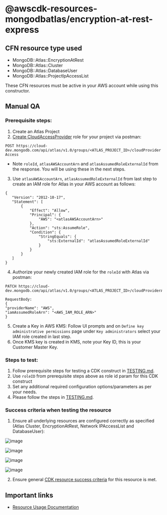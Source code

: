 # @awscdk-resources-mongodbatlas/encryption-at-rest-express

## CFN resource type used
- MongoDB::Atlas::EncryptionAtRest
- MongoDB::Atlas::Cluster
- MongoDB::Atlas::DatabaseUser
- MongoDB::Atlas::ProjectIpAccessList

These CFN resources must be active in your AWS account while using this constructor.

## Manual QA
### Prerequisite steps:
1. Create an Atlas Project 
2. [Create CloudAccessProvider](https://www.mongodb.com/docs/atlas/reference/api/cloud-provider-access-create-one-role/) role for your project via postman:
  
`POST https://cloud-dev.mongodb.com/api/atlas/v1.0/groups/<ATLAS_PROJECT_ID>/cloudProviderAccess`
 - Note `roleId`, `atlasAWSAccountArn` and `atlasAssumedRoleExternalId` from the response. You will be using these in the next steps.
3. Use `atlasAWSAccountArn`, `atlasAssumedRoleExternalId` from last step to create an IAM role for Atlas in your AWS account as follows:
 ```
{
    "Version": "2012-10-17",
    "Statement": [
        {
            "Effect": "Allow",
            "Principal": {
                "AWS": "<atlasAWSAccountArn>"
            },
            "Action": "sts:AssumeRole",
            "Condition": {
                "StringEquals": {
                    "sts:ExternalId": "atlasAssumedRoleExternalId"
                }
            }
        }
    ]
}
```


4. Authorize your newly created IAM role for the `roleId` with Atlas via postman:
```
PATCH https://cloud-dev.mongodb.com/api/atlas/v1.0/groups/<ATLAS_PROJECT_ID>/cloudProviderAccess/<roleId>

RequestBody:
{
"providerName": "AWS",
"iamAssumedRoleArn": "<AWS_IAM_ROLE_ARN>"
}
```

5. Create a Key in AWS KMS: Follow UI prompts and on `Define key administrative permissions` page under `Key administrators` select your IAM role created in last step.
6. Once KMS key is created in KMS, note your Key ID, this is your Customer Master Key.

### Steps to test:
1. Follow prerequisite steps for testing a CDK construct in [TESTING.md](../../../TESTING.md).
2. Use `roleID` from prerequisite steps above as role id param for this CDK construct
3. Set any additional required configuration options/parameters as per your needs.
4. Please follow the steps in [TESTING.md](../../../TESTING.md).


### Success criteria when testing the resource
1. Ensure all underlying resources are configured correctly as specified (Atlas Cluster, EncryptionAtRest, Network IPAccessList and DatabaseUser):

![image](https://user-images.githubusercontent.com/122359335/228581798-691ab912-4397-4fd5-aa7d-237b88a46465.png)

![image](https://user-images.githubusercontent.com/122359335/228581863-e04ee602-68b7-4e70-a88f-96da4ea2535d.png)

![image](https://user-images.githubusercontent.com/122359335/228581979-615b19cb-4d72-47e6-8aca-44a8c3013825.png)

![image](https://user-images.githubusercontent.com/122359335/228582032-14ef9f65-dc8d-4bb4-b7b0-1ab77a6257e6.png)

2. Ensure general [CDK resource success criteria](../../../TESTING.md#success-criteria-to-be-satisfied-when-testing-a-construct) for this resource is met.

## Important links
- [Resource Usage Documentation](https://www.mongodb.com/docs/atlas/security-aws-kms/#std-label-security-aws-kms)
